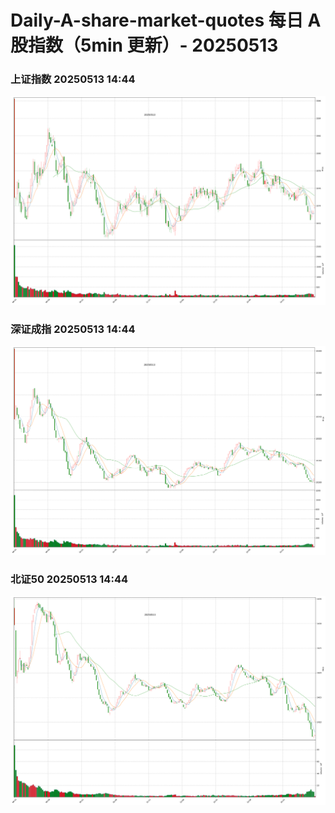 
# Daily-A-share-market-quotes 每日 A 股指数（5min 更新）- 20250513

### 上证指数 20250513 14:44
![](./fig/2025/5/20250513-sh000001.png)

### 深证成指 20250513 14:44
![](./fig/2025/5/20250513-sz399001.png)

### 北证50 20250513 14:44
![](./fig/2025/5/20250513-bj899050.png)
